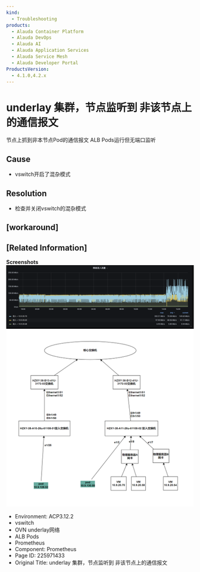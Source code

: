 ```yaml
---
kind:
  - Troubleshooting
products:
  - Alauda Container Platform
  - Alauda DevOps
  - Alauda AI
  - Alauda Application Services
  - Alauda Service Mesh
  - Alauda Developer Portal
ProductsVersion:
  - 4.1.0,4.2.x
---
```

<!-- A type of document that involves encountering a fault, diagnosing it, performing root cause analysis, and providing solutions. -->

# underlay 集群，节点监听到 非该节点上的通信报文

节点上抓到非本节点Pod的通信报文 ALB Pods运行但无端口监听

## Cause
- vswitch开启了混杂模式

## Resolution
- 检查并关闭vswitch的混杂模式

## [workaround]

## [Related Information]
**Screenshots**
![](assets/underlay-ji-qun-jie-dian-jian-ting-dao-fei-gai-jie-dian-shang-de-tong-xin-bao-we/image-2024-8-9_17-41-38.png)
![](assets/underlay-ji-qun-jie-dian-jian-ting-dao-fei-gai-jie-dian-shang-de-tong-xin-bao-we/image-2024-8-9_17-42-8.png)
- Environment: ACP3.12.2
- vswitch
- OVN underlay网络
- ALB Pods
- Prometheus
- Component: Prometheus
- Page ID: 225971433
- Original Title: underlay 集群，节点监听到 非该节点上的通信报文
